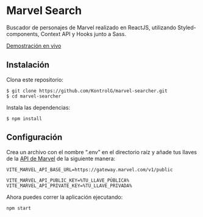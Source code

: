 # Marvel Search

Buscador de personajes de Marvel realizado en ReactJS, utilizando Styled-components, Context API y Hooks junto a Sass.

[Demostración en vivo
](https://marvel-searcher-reactjs.herokuapp.com/)

## Instalación

Clona este repositorio:

    $ git clone https://github.com/KontrolG/marvel-searcher.git
    $ cd marvel-searcher

Instala las dependencias:

    $ npm install

## Configuración

Crea un archivo con el nombre “.env” en el directorio raíz y añade tus llaves de la [API de Marvel](https://developer.marvel.com/account) de la siguiente manera:

    VITE_MARVEL_API_BASE_URL=https://gateway.marvel.com/v1/public

    VITE_MARVEL_API_PUBLIC_KEY=%TU_LLAVE_PÚBLICA%
    VITE_MARVEL_API_PRIVATE_KEY=%TU_LLAVE_PRIVADA%

Ahora puedes correr la aplicación ejecutando:

    npm start
